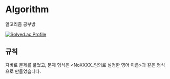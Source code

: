 # Algorithm
알고리즘 공부방

[![Solved.ac Profile](http://mazassumnida.wtf/api/v2/generate_badge?boj=cys07028)](https://solved.ac/cys07028/)

## 규칙
자바로 문제를 풀었고, 문제 형식은 <NoXXXX_임의로 설정한 영어 이름>과 같은 형식으로 만들었습니다.
